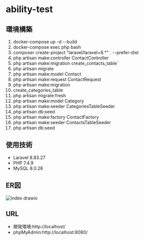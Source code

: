 # ability-test

## 環境構築
1. docker-compose up -d --build
2. docker-compose exec php bash
3. composer create-project "laravel/laravel=8.*" . --prefer-dist
4. php artisan make:controller ContactController
5. php artisan make:migration create_contacts_table`
6. php artisan migrate
7. php artisan make:model Contact
8. php artisan make:request ContactRequest
9. php artisan make:migration
10. create_categories_table
11. php artisan migrate:fresh
12. php artisan make:model Category
13. php artisan make:seeder CategoriesTableSeeder
14. php artisan db:seed
15. php artisan make:factory ContactFactory
16. php artisan make:seeder ContactsTableSeeder
17. php artisan db:seed

## 使用技術
* Laravel 8.83.27
* PHP 7.4.9
* MySQL 8.0.26

## ER図
![index drawio](https://github.com/Guttyan/ability-test/assets/141023258/cf1acbe9-62e4-4c81-b935-2a877e5590ff)

## URL
* 開発環境:http://localhost/
* phpMyAdmin:http://localhost:8080/
